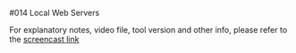 #014 Local Web Servers

For explanatory notes, video file, tool version and other info, please refer to the [screencast link](http://build-podcast.com/local-web-servers/)
